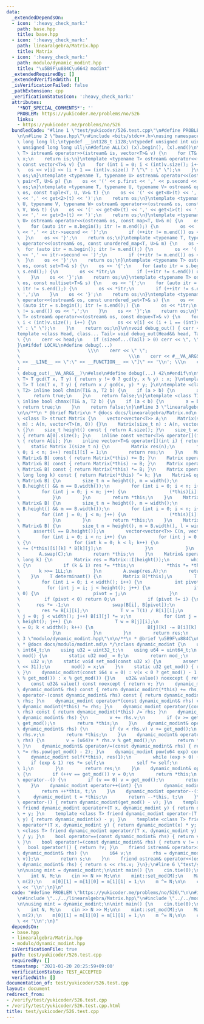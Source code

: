 ```yaml
---
data:
  _extendedDependsOn:
  - icon: ':heavy_check_mark:'
    path: base.hpp
    title: base.hpp
  - icon: ':heavy_check_mark:'
    path: linearalgebra/Matrix.hpp
    title: Matrix
  - icon: ':heavy_check_mark:'
    path: modulo/dynamic_modint.hpp
    title: "\u5B9F\u884C\u6642 modint"
  _extendedRequiredBy: []
  _extendedVerifiedWith: []
  _isVerificationFailed: false
  _pathExtension: cpp
  _verificationStatusIcon: ':heavy_check_mark:'
  attributes:
    '*NOT_SPECIAL_COMMENTS*': ''
    PROBLEM: https://yukicoder.me/problems/no/526
    links:
    - https://yukicoder.me/problems/no/526
  bundledCode: "#line 1 \"test/yukicoder/526.test.cpp\"\n#define PROBLEM \"https://yukicoder.me/problems/no/526\"\
    \n\n#line 2 \"base.hpp\"\n#include <bits/stdc++.h>\nusing namespace std;\ntypedef\
    \ long long ll;\ntypedef __int128_t i128;\ntypedef unsigned int uint;\ntypedef\
    \ unsigned long long ull;\n#define ALL(x) (x).begin(), (x).end()\n\ntemplate <typename\
    \ T> istream& operator>>(istream& is, vector<T>& v) {\n    for (T& x : v) is >>\
    \ x;\n    return is;\n}\ntemplate <typename T> ostream& operator<<(ostream& os,\
    \ const vector<T>& v) {\n    for (int i = 0; i < (int)v.size(); i++) {\n     \
    \   os << v[i] << (i + 1 == (int)v.size() ? \"\" : \" \");\n    }\n    return\
    \ os;\n}\ntemplate <typename T, typename U> ostream& operator<<(ostream& os, const\
    \ pair<T, U>& p) {\n    os << '(' << p.first << ',' << p.second << ')';\n    return\
    \ os;\n}\ntemplate <typename T, typename U, typename V> ostream& operator<<(ostream&\
    \ os, const tuple<T, U, V>& t) {\n    os << '(' << get<0>(t) << ',' << get<1>(t)\
    \ << ',' << get<2>(t) << ')';\n    return os;\n}\ntemplate <typename T, typename\
    \ U, typename V, typename W> ostream& operator<<(ostream& os, const tuple<T, U,\
    \ V, W>& t) {\n    os << '(' << get<0>(t) << ',' << get<1>(t) << ',' << get<2>(t)\
    \ << ',' << get<3>(t) << ')';\n    return os;\n}\ntemplate <typename T, typename\
    \ U> ostream& operator<<(ostream& os, const map<T, U>& m) {\n    os << '{';\n\
    \    for (auto itr = m.begin(); itr != m.end();) {\n        os << '(' << itr->first\
    \ << ',' << itr->second << ')';\n        if (++itr != m.end()) os << ',';\n  \
    \  }\n    os << '}';\n    return os;\n}\ntemplate <typename T, typename U> ostream&\
    \ operator<<(ostream& os, const unordered_map<T, U>& m) {\n    os << '{';\n  \
    \  for (auto itr = m.begin(); itr != m.end();) {\n        os << '(' << itr->first\
    \ << ',' << itr->second << ')';\n        if (++itr != m.end()) os << ',';\n  \
    \  }\n    os << '}';\n    return os;\n}\ntemplate <typename T> ostream& operator<<(ostream&\
    \ os, const set<T>& s) {\n    os << '{';\n    for (auto itr = s.begin(); itr !=\
    \ s.end();) {\n        os << *itr;\n        if (++itr != s.end()) os << ',';\n\
    \    }\n    os << '}';\n    return os;\n}\ntemplate <typename T> ostream& operator<<(ostream&\
    \ os, const multiset<T>& s) {\n    os << '{';\n    for (auto itr = s.begin();\
    \ itr != s.end();) {\n        os << *itr;\n        if (++itr != s.end()) os <<\
    \ ',';\n    }\n    os << '}';\n    return os;\n}\ntemplate <typename T> ostream&\
    \ operator<<(ostream& os, const unordered_set<T>& s) {\n    os << '{';\n    for\
    \ (auto itr = s.begin(); itr != s.end();) {\n        os << *itr;\n        if (++itr\
    \ != s.end()) os << ',';\n    }\n    os << '}';\n    return os;\n}\ntemplate <typename\
    \ T> ostream& operator<<(ostream& os, const deque<T>& v) {\n    for (int i = 0;\
    \ i < (int)v.size(); i++) {\n        os << v[i] << (i + 1 == (int)v.size() ? \"\
    \" : \" \");\n    }\n    return os;\n}\n\nvoid debug_out() { cerr << '\\n'; }\n\
    template <class Head, class... Tail> void debug_out(Head&& head, Tail&&... tail)\
    \ {\n    cerr << head;\n    if (sizeof...(Tail) > 0) cerr << \", \";\n    debug_out(move(tail)...);\n\
    }\n#ifdef LOCAL\n#define debug(...)                                          \
    \                         \\\n    cerr << \" \";                             \
    \                                        \\\n    cerr << #__VA_ARGS__ << \" :[\"\
    \ << __LINE__ << \":\" << __FUNCTION__ << \"]\" << '\\n'; \\\n    cerr << \" \"\
    ;                                                                     \\\n   \
    \ debug_out(__VA_ARGS__)\n#else\n#define debug(...) 42\n#endif\n\ntemplate <typename\
    \ T> T gcd(T x, T y) { return y != 0 ? gcd(y, x % y) : x; }\ntemplate <typename\
    \ T> T lcm(T x, T y) { return x / gcd(x, y) * y; }\n\ntemplate <class T1, class\
    \ T2> inline bool chmin(T1& a, T2 b) {\n    if (a > b) {\n        a = b;\n   \
    \     return true;\n    }\n    return false;\n}\ntemplate <class T1, class T2>\
    \ inline bool chmax(T1& a, T2 b) {\n    if (a < b) {\n        a = b;\n       \
    \ return true;\n    }\n    return false;\n}\n#line 3 \"linearalgebra/Matrix.hpp\"\
    \n\n/**\n * @brief Matrix\n * @docs docs/linearalgebra/Matrix.md\n */\ntemplate\
    \ <class T> struct Matrix {\n    vector<vector<T>> A;\n    Matrix(size_t n, size_t\
    \ m) : A(n, vector<T>(m, 0)) {}\n    Matrix(size_t n) : A(n, vector<T>(n, 0))\
    \ {}\n    size_t height() const { return A.size(); }\n    size_t width() const\
    \ { return A[0].size(); }\n    inline const vector<T>& operator[](int i) const\
    \ { return A[i]; }\n    inline vector<T>& operator[](int i) { return A[i]; }\n\
    \    static Matrix I(size_t n) {\n        Matrix res(n);\n        for (int i =\
    \ 0; i < n; i++) res[i][i] = 1;\n        return res;\n    }\n    Matrix operator+(const\
    \ Matrix& B) const { return Matrix(*this) += B; }\n    Matrix operator-(const\
    \ Matrix& B) const { return Matrix(*this) -= B; }\n    Matrix operator*(const\
    \ Matrix& B) const { return Matrix(*this) *= B; }\n    Matrix operator^(const\
    \ long long k) const { return Matrix(*this) ^= k; }\n    Matrix& operator+=(const\
    \ Matrix& B) {\n        size_t n = height(), m = width();\n        assert(n ==\
    \ B.height() && m == B.width());\n        for (int i = 0; i < n; i++) {\n    \
    \        for (int j = 0; j < m; j++) {\n                (*this)[i][j] += B[i][j];\n\
    \            }\n        }\n        return *this;\n    }\n    Matrix& operator-=(const\
    \ Matrix& B) {\n        size_t n = height(), m = width();\n        assert(n ==\
    \ B.height() && m == B.width());\n        for (int i = 0; i < n; i++) {\n    \
    \        for (int j = 0; j < m; j++) {\n                (*this)[i][j] -= B[i][j];\n\
    \            }\n        }\n        return *this;\n    }\n    Matrix& operator*=(const\
    \ Matrix& B) {\n        size_t n = height(), m = B.width(), l = width();\n   \
    \     assert(l == B.height());\n        vector<vector<T>> C(n, vector<T>(m, 0));\n\
    \        for (int i = 0; i < n; i++) {\n            for (int j = 0; j < m; j++)\
    \ {\n                for (int k = 0; k < l; k++) {\n                    C[i][j]\
    \ += (*this)[i][k] * B[k][j];\n                }\n            }\n        }\n \
    \       A.swap(C);\n        return *this;\n    }\n    Matrix& operator^=(long\
    \ long k) {\n        Matrix res = Matrix::I(height());\n        while (k > 0)\
    \ {\n            if (k & 1) res *= *this;\n            *this *= *this;\n     \
    \       k >>= 1LL;\n        }\n        A.swap(res.A);\n        return *this;\n\
    \    }\n    T determinant() {\n        Matrix B(*this);\n        T res = 1;\n\
    \        for (int i = 0; i < width(); i++) {\n            int pivot = -1;\n  \
    \          for (int j = i; j < height(); j++) {\n                if (B[j][i] !=\
    \ 0) {\n                    pivot = j;\n                }\n            }\n   \
    \         if (pivot < 0) return 0;\n            if (pivot != i) {\n          \
    \      res *= -1;\n                swap(B[i], B[pivot]);\n            }\n    \
    \        res *= B[i][i];\n            T v = T(1) / B[i][i];\n            for (int\
    \ j = 0; j < width(); j++) B[i][j] *= v;\n            for (int j = i + 1; j <\
    \ height(); j++) {\n                T w = B[j][i];\n                for (int k\
    \ = 0; k < width(); k++) {\n                    B[j][k] -= B[i][k] * w;\n    \
    \            }\n            }\n        }\n        return res;\n    }\n};\n#line\
    \ 3 \"modulo/dynamic_modint.hpp\"\n\n/**\n * @brief \u5B9F\u884C\u6642 modint\n\
    \ * @docs docs/modulo/modint.md\n */\nclass dynamic_modint {\n    using i64 =\
    \ int64_t;\n    using u32 = uint32_t;\n    using u64 = uint64_t;\n    static u32&\
    \ mod() {\n        static u32 mod_ = 0;\n        return mod_;\n    }\n\npublic:\n\
    \    u32 v;\n    static void set_mod(const u32 x) {\n        assert(x < (u32(1)\
    \ << 31));\n        mod() = x;\n    }\n    static u32 get_mod() { return mod();\
    \ }\n    dynamic_modint(const i64 x = 0) : v(x < 0 ? get_mod() - 1 - (-(x + 1)\
    \ % get_mod()) : x % get_mod()) {}\n    u32& value() noexcept { return v; }\n\
    \    const u32& value() const noexcept { return v; }\n    dynamic_modint operator+(const\
    \ dynamic_modint& rhs) const { return dynamic_modint(*this) += rhs; }\n    dynamic_modint\
    \ operator-(const dynamic_modint& rhs) const { return dynamic_modint(*this) -=\
    \ rhs; }\n    dynamic_modint operator*(const dynamic_modint& rhs) const { return\
    \ dynamic_modint(*this) *= rhs; }\n    dynamic_modint operator/(const dynamic_modint&\
    \ rhs) const { return dynamic_modint(*this) /= rhs; }\n    dynamic_modint& operator+=(const\
    \ dynamic_modint& rhs) {\n        v += rhs.v;\n        if (v >= get_mod()) v -=\
    \ get_mod();\n        return *this;\n    }\n    dynamic_modint& operator-=(const\
    \ dynamic_modint& rhs) {\n        if (v < rhs.v) v += get_mod();\n        v -=\
    \ rhs.v;\n        return *this;\n    }\n    dynamic_modint& operator*=(const dynamic_modint&\
    \ rhs) {\n        v = (u64)v * rhs.v % get_mod();\n        return *this;\n   \
    \ }\n    dynamic_modint& operator/=(const dynamic_modint& rhs) { return *this\
    \ *= rhs.pow(get_mod() - 2); }\n    dynamic_modint pow(u64 exp) const {\n    \
    \    dynamic_modint self(*this), res(1);\n        while (exp > 0) {\n        \
    \    if (exp & 1) res *= self;\n            self *= self;\n            exp >>=\
    \ 1;\n        }\n        return res;\n    }\n    dynamic_modint& operator++()\
    \ {\n        if (++v == get_mod()) v = 0;\n        return *this;\n    }\n    dynamic_modint&\
    \ operator--() {\n        if (v == 0) v = get_mod();\n        return --v, *this;\n\
    \    }\n    dynamic_modint operator++(int) {\n        dynamic_modint t = *this;\n\
    \        return ++*this, t;\n    }\n    dynamic_modint operator--(int) {\n   \
    \     dynamic_modint t = *this;\n        return --*this, t;\n    }\n    dynamic_modint\
    \ operator-() { return dynamic_modint(get_mod() - v); }\n    template <class T>\
    \ friend dynamic_modint operator+(T x, dynamic_modint y) { return dynamic_modint(x)\
    \ + y; }\n    template <class T> friend dynamic_modint operator-(T x, dynamic_modint\
    \ y) { return dynamic_modint(x) - y; }\n    template <class T> friend dynamic_modint\
    \ operator*(T x, dynamic_modint y) { return dynamic_modint(x) * y; }\n    template\
    \ <class T> friend dynamic_modint operator/(T x, dynamic_modint y) { return dynamic_modint(x)\
    \ / y; }\n    bool operator==(const dynamic_modint& rhs) { return v == rhs.v;\
    \ }\n    bool operator!=(const dynamic_modint& rhs) { return v != rhs.v; }\n \
    \   bool operator!() { return !v; }\n    friend istream& operator>>(istream& s,\
    \ dynamic_modint& rhs) {\n        i64 v;\n        rhs = dynamic_modint{(s >> v,\
    \ v)};\n        return s;\n    }\n    friend ostream& operator<<(ostream& s, const\
    \ dynamic_modint& rhs) { return s << rhs.v; }\n};\n#line 6 \"test/yukicoder/526.test.cpp\"\
    \n\nusing mint = dynamic_modint;\n\nint main() {\n    cin.tie(0);\n    ios::sync_with_stdio(false);\n\
    \    int N, M;\n    cin >> N >> M;\n\n    mint::set_mod(M);\n    Matrix<mint>\
    \ m(2);\n    m[0][1] = m[1][0] = m[1][1] = 1;\n    m ^= N;\n\n    cout << m[0][0]\
    \ << '\\n';\n}\n"
  code: "#define PROBLEM \"https://yukicoder.me/problems/no/526\"\n\n#include \"../../base.hpp\"\
    \n#include \"../../linearalgebra/Matrix.hpp\"\n#include \"../../modulo/dynamic_modint.hpp\"\
    \n\nusing mint = dynamic_modint;\n\nint main() {\n    cin.tie(0);\n    ios::sync_with_stdio(false);\n\
    \    int N, M;\n    cin >> N >> M;\n\n    mint::set_mod(M);\n    Matrix<mint>\
    \ m(2);\n    m[0][1] = m[1][0] = m[1][1] = 1;\n    m ^= N;\n\n    cout << m[0][0]\
    \ << '\\n';\n}"
  dependsOn:
  - base.hpp
  - linearalgebra/Matrix.hpp
  - modulo/dynamic_modint.hpp
  isVerificationFile: true
  path: test/yukicoder/526.test.cpp
  requiredBy: []
  timestamp: '2021-01-20 20:25:59+09:00'
  verificationStatus: TEST_ACCEPTED
  verifiedWith: []
documentation_of: test/yukicoder/526.test.cpp
layout: document
redirect_from:
- /verify/test/yukicoder/526.test.cpp
- /verify/test/yukicoder/526.test.cpp.html
title: test/yukicoder/526.test.cpp
---
```

